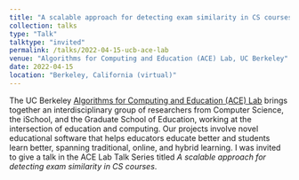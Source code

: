 ```yaml
---
title: "A scalable approach for detecting exam similarity in CS courses"
collection: talks
type: "Talk"
talktype: "invited"
permalink: /talks/2022-04-15-ucb-ace-lab
venue: "Algorithms for Computing and Education (ACE) Lab, UC Berkeley"
date: 2022-04-15
location: "Berkeley, California (virtual)"
---
```


The UC Berkeley <a href="https://acelab.berkeley.edu/" target="_blank">Algorithms for Computing and Education (ACE) Lab</a> brings together an interdisciplinary group of researchers from Computer Science, the iSchool, and the Graduate School of Education, working at the intersection of education and computing. Our projects involve novel educational software that helps educators educate better and students learn better, spanning traditional, online, and hybrid learning. I was invited to give a talk in the ACE Lab Talk Series titled <i>A scalable approach for detecting exam similarity in CS courses</i>.
